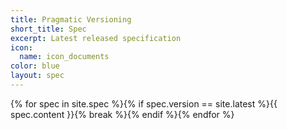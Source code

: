 ```yaml
---
title: Pragmatic Versioning
short_title: Spec
excerpt: Latest released specification
icon:
  name: icon_documents
color: blue
layout: spec
---
```

{% for spec in site.spec %}{% if spec.version == site.latest %}{{ spec.content }}{% break %}{% endif %}{% endfor %}